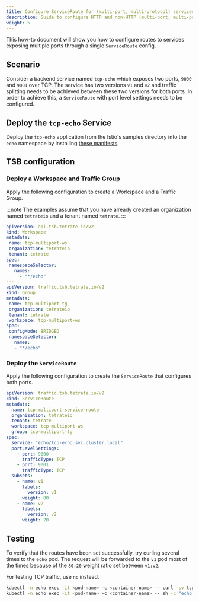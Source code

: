```yaml
---
title: Configure ServiceRoute for (multi-port, multi-protocol) services
description: Guide to configure HTTP and non-HTTP (multi-port, multi-protocol) routes to services.
weight: 5
---
```


This how-to document will show you how to configure routes to services exposing multiple
ports through a single `ServiceRoute` config.

## Scenario

Consider a backend service named `tcp-echo` which exposes two ports, `9000` and `9001` over TCP. The service
has two versions `v1` and `v2` and traffic splitting needs to be achieved between these two versions for both 
ports. In order to achieve this, a `ServiceRoute` with port level settings needs to be configured.

## Deploy the `tcp-echo` Service

Deploy the `tcp-echo` application from the Istio's samples directory into the `echo` namespace by
installing [these manifests](https://github.com/istio/istio/blob/master/samples/tcp-echo/tcp-echo-services.yaml).

## TSB configuration

### Deploy a Workspace and Traffic Group

Apply the following configuration to create a Workspace and a Traffic Group.

:::note
The examples assume that you have already created an organization named `tetrateio`
and a tenant named `tetrate`.
:::

```yaml
apiVersion: api.tsb.tetrate.io/v2
kind: Workspace
metadata:
 name: tcp-multiport-ws
 organization: tetrateio
 tenant: tetrate
spec:
 namespaceSelector:
   names:
     - "*/echo"
---
apiVersion: traffic.tsb.tetrate.io/v2
kind: Group
metadata:
 name: tcp-multiport-tg
 organization: tetrateio
 tenant: tetrate
 workspace: tcp-multiport-ws
spec:
 configMode: BRIDGED
 namespaceSelector:
   names:
   - "*/echo"
```

### Deploy the `ServiceRoute`

Apply the following configuration to create the `ServiceRoute` that configures both ports.

```yaml
apiVersion: traffic.tsb.tetrate.io/v2
kind: ServiceRoute
metadata:
  name: tcp-multiport-service-route
  organization: tetrateio
  tenant: tetrate
  workspace: tcp-multiport-ws
  group: tcp-multiport-tg
spec:
  service: "echo/tcp-echo.svc.cluster.local"
  portLevelSettings:
    - port: 9000
      trafficType: TCP
    - port: 9001
      trafficType: TCP
  subsets:
    - name: v1
      labels:
        version: v1
      weight: 80
    - name: v2
      labels:
        version: v2
      weight: 20
```

## Testing

To verify that the routes have been set successfully, try curling several times to the `echo` pod. The request will
be forwarded to the `v1` pod most of the times because of the `80:20` weight ratio set between `v1:v2`.

For testing TCP traffic, use `nc` instead.
```bash
kubectl -n echo exec -it <pod-name> -c <container-name> -- curl -sv tcp-echo.svc.cluster.local:9000
kubectl -n echo exec -it <pod-name> -c <container-name> -- sh -c "echo hello | nc -v tcp-echo.svc.cluster.local:9001"
```
